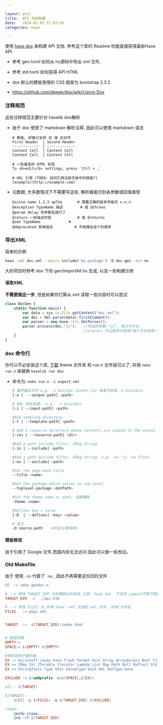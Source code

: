 ```yaml
---

layout: post
title:  API 文档构建
date:   2014-05-05 21:03:10
categories: haxe

---
```


使用 [haxe dox](https://github.com/dpeek/dox) 来构建 API 文档. 参考这个库的 Readme 你能直接获得最新Haxe API.

* 参考 gen.hxml 如何从 hx源码中导出 xml 文件,

* 参考 std.hxml 如何获得 API HTML

* dox 默认的模板使用的 CSS 框架为 bootstrap 2.3.2

* https://github.com/dpeek/dox/wiki/Using-Dox

<!-- more -->



### 注释规范

这些注释规范主要针对 haxelib dox解析

* 由于 dox 使用了 markdown 解析注释, 因此可以使用 markdown 语法

  ```
  # 表格, 好像只支持 左 或 右对齐
  First Header  | Second Header
  -----------:  | :------------
  Content Cell  | Content Cell
  Content Cell  | Content Cell

  # 一些基本的 HTML 标签
  To <b>edit</b> settings, press `Ctrl + ,`

  # URL 引用 (TODO: 如何引用当前手册中的链接?)
  [example](http://example.com)
  ```

* 元数据, 大多数情况下不需要写这些, 解析器能识别各参数或回值类型

  ```
  @since name 1.2.3 aplha		# 需要正确的版本号格式 n.n.n
  @exception TypeName 描述		# 或 @throws
  @param delay 写参数名就行了
  @return 一些描述内容			# 或 @returns
  @see TypeName				#
  @deprecated 弃用描述			# 不用理会这个的顺序
  ```

### 导出XML

简单的示例

```bash
haxe -xml doc.xml --macro include('my.package') -D doc-gen -dce no
```

大的项目时参考 dox 下的 gen/ImportAll.hx 生成, 以及一些构建示例

#### 读取XML

**不需要做这一步**, 但是如果你打算从 xml 读取一些内容时可以尝试

```js
class DocGen {
    static function main() {
        var data = sys.io.File.getContent("doc.xml");
        var doc = Xml.parse(data).firstElement();
        var parser = new haxe.rtti.XmlParser();
        parser.process(doc,"js");	//附加的参数 "js", 表示为平台,
									//process 可以被多次调用(每个平台调用一次)
    }
}
```

### dox 命令行

你可以不必安装这个库, [下载](https://github.com/dpeek/dox) theme 文件夹 和 run.n 文件就可以了, 并用 `neko run.n` 来替换 `haxelib run dox`

* 命令为: `neko run.n -i export.xml`

  ```bash
  # 最终输出文件 e.g: -o bin/api-laster.zip 或者为目录 -o bin/docs
  [-o |  --output-path] <path>

  # XML 所在目录。 e.g： -i bin/xmls
  [-i | --input-path] <path>

  #Add template directory
  [-t | --template-path] <path>

  # Add a resource directory whose contents are copied to the output directory
  [-res | --resource-path] <dir>

  #Add a path include filter, EReg String
  [-in | --include] <path>

  #Add a path exclude filter, EReg String. e.g: -ex ^js -ex flash
  [-ex | --exclude] <path>

  #Set the page main title
  --title <name>

  #Set the package which serves as top-level
  --toplevel-package <dotPath>

  #Set the theme name or path, 设置模板
  -theme <name>

  #Defines key = value
  [-D  | --defines] <key> <value>

  # 其它
  -D source-path 	#将定义源码URL
  ```

#### 模板修改

由于引用了 Google 文件,而国内却无法访问.因此可以做一些改动。

### Old Makefile

由于 使用 `-in` 代替了 `-ex` , 因此不再需要这份旧的文件

```makefile
CC  := neko gendoc.n

# --> 修改 TARGET_DIR 为你要输出的目录,注意: haxe dox  不支持 cygwin环境下跨磁盘的的目录
TARGET_DIR  :=  ./api-h3d

# --> 修改 FILES 为 你用 haxe -xml 生成的 xml 文件. 目录/文件名
FILES   := pkgs.xml


TARGET  :=  $(TARGET_DIR)/index.html


# 赋值空格
EMPTY:=
SPACE:= $(EMPTY) $(EMPTY)

#排除这些不要的类
EX := microsoft javax haxe flash format hxsl Array ArrayAccess Bool Class Dynamic EReg Enum EnumValue Float
EX += IMap Int Iterable Iterator Lambda List Map Math Null Reflect Std String StringBuf
EX += StringTools Type UInt ValueType Void Xml XmlType Date

EXCLUDE := $(addprefix -ex$(SPACE),$(EX))

all : $(TARGET)

$(TARGET):
    $(CC) -i $(FILES) -o $(TARGET_DIR) $(EXCLUDE)

clean:
    @echo clean...
    @rm -rf $(TARGET_DIR)
```

<br />
